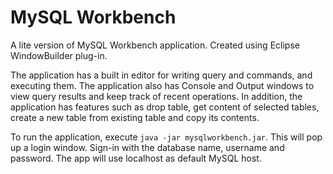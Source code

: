 # MySQL Workbench

A lite version of MySQL Workbench application. Created using Eclipse WindowBuilder plug-in.  

The application has a built in editor for writing query and commands, and executing them. The application also has Console and Output windows to view query results and keep track of recent operations. In addition, the application has features such as drop table, get content of selected tables, create a new table from existing table and copy its contents.  

To run the application, execute `java -jar mysqlworkbench.jar`. This will pop up a login window. Sign-in with the database name, username and password. The app will use localhost as default MySQL host.
